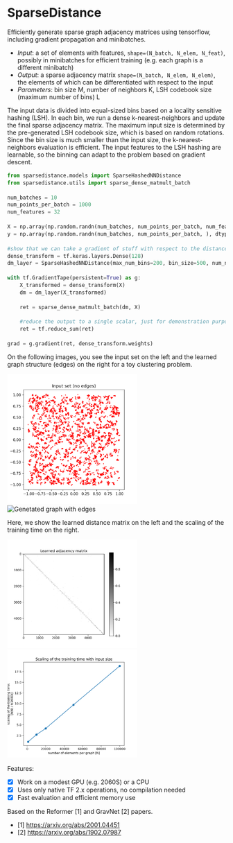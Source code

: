 SparseDistance
==============

Efficiently generate sparse graph adjacency matrices using tensorflow, including gradient propagation and minibatches.

 - *Input*: a set of elements with features, `shape=(N_batch, N_elem, N_feat)`, possibly in minibatches for efficient training (e.g. each graph is a different minibatch)
 - *Output*: a sparse adjacency matrix `shape=(N_batch, N_elem, N_elem)`, the elements of which can be differentiated with respect to the input
 - *Parameters*: bin size M, number of neighbors K, LSH codebook size (maximum number of bins) L

The input data is divided into equal-sized bins based on a locality sensitive hashing (LSH). In each bin, we run a dense k-nearest-neighbors and update the final sparse adjacency matrix. 
The maximum input size is determined by the pre-generated LSH codebook size, which is based on random rotations. Since the bin size is much smaller than the input size, the k-nearest-neighbors evaluation is efficient.
The input features to the LSH hashing are learnable, so the binning can adapt to the problem based on gradient descent.

```python
from sparsedistance.models import SparseHashedNNDistance
from sparsedistance.utils import sparse_dense_matmult_batch

num_batches = 10
num_points_per_batch = 1000
num_features = 32

X = np.array(np.random.randn(num_batches, num_points_per_batch, num_features), dtype=np.float32)
y = np.array(np.random.randn(num_batches, num_points_per_batch, ), dtype=np.float32)

#show that we can take a gradient of stuff with respect to the distance matrix values (but not indices!)
dense_transform = tf.keras.layers.Dense(128)
dm_layer = SparseHashedNNDistance(max_num_bins=200, bin_size=500, num_neighbors=5)

with tf.GradientTape(persistent=True) as g:
    X_transformed = dense_transform(X)
    dm = dm_layer(X_transformed)

    ret = sparse_dense_matmult_batch(dm, X)

    #reduce the output to a single scalar, just for demonstration purposes
    ret = tf.reduce_sum(ret)

grad = g.gradient(ret, dense_transform.weights)
```

On the following images, you see the input set on the left and the learned graph structure (edges) on the right for a toy clustering problem.
<p float="left">
  <img src="images/graph_noedge.png" alt="Input set without edges" width="300"/>
  <img src="images/graph.png" alt="Genetated graph with edges" width="300"/>
</p>

Here, we show the learned distance matrix on the left and the scaling of the training time on the right.
<p float="left">
  <img src="images/dm.png" alt="Generated adjacency matrix" width="300"/>
  <img src="images/timing.png" alt="Scaling of the complexity with input size" width="300"/>
</p>

Features:
 - [x] Work on a modest GPU (e.g. 2060S) or a CPU
 - [x] Uses only native TF 2.x operations, no compilation needed
 - [x] Fast evaluation and efficient memory use

Based on the Reformer [1] and GravNet [2] papers.

 - [1] https://arxiv.org/abs/2001.04451
 - [2] https://arxiv.org/abs/1902.07987